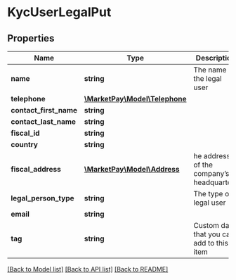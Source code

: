 # KycUserLegalPut

## Properties
Name | Type | Description | Notes
------------ | ------------- | ------------- | -------------
**name** | **string** | The name of the legal user | [optional] 
**telephone** | [**\MarketPay\Model\Telephone**](Telephone.md) |  | [optional] 
**contact_first_name** | **string** |  | [optional] 
**contact_last_name** | **string** |  | [optional] 
**fiscal_id** | **string** |  | [optional] 
**country** | **string** |  | [optional] 
**fiscal_address** | [**\MarketPay\Model\Address**](Address.md) | he address of the company’s headquarters | [optional] 
**legal_person_type** | **string** | The type of legal user | [optional] 
**email** | **string** |  | [optional] 
**tag** | **string** | Custom data that you can add to this item | [optional] 

[[Back to Model list]](../README.md#documentation-for-models) [[Back to API list]](../README.md#documentation-for-api-endpoints) [[Back to README]](../README.md)


